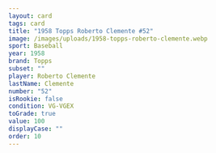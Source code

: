 ```yaml
---
layout: card
tags: card
title: "1958 Topps Roberto Clemente #52"
image: /images/uploads/1958-topps-roberto-clemente.webp
sport: Baseball
year: 1958
brand: Topps
subset: ""
player: Roberto Clemente
lastName: Clemente
number: "52"
isRookie: false
condition: VG-VGEX
toGrade: true
value: 100
displayCase: ""
order: 10
---
```

